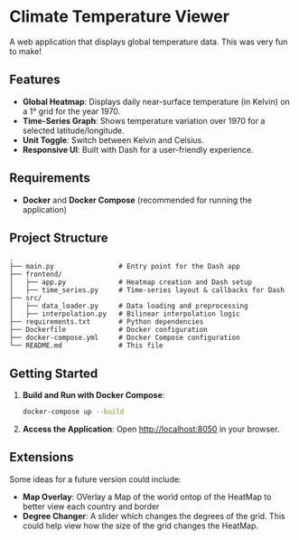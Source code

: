 # Climate Temperature Viewer

A web application that displays global temperature data. This was very fun to make!

## Features

- **Global Heatmap**: Displays daily near-surface temperature (in Kelvin) on a 1° grid for the year 1970.
- **Time-Series Graph**: Shows temperature variation over 1970 for a selected latitude/longitude.
- **Unit Toggle**: Switch between Kelvin and Celsius.
- **Responsive UI**: Built with Dash for a user-friendly experience.

## Requirements

- **Docker** and **Docker Compose** (recommended for running the application)

## Project Structure

```
.
├── main.py                # Entry point for the Dash app
├── frontend/
│   ├── app.py             # Heatmap creation and Dash setup
│   ├── time_series.py     # Time-series layout & callbacks for Dash
├── src/
│   ├── data_loader.py     # Data loading and preprocessing
│   ├── interpolation.py   # Bilinear interpolation logic
├── requirements.txt       # Python dependencies
├── Dockerfile             # Docker configuration
├── docker-compose.yml     # Docker Compose configuration
└── README.md              # This file
```

## Getting Started 

1. **Build and Run with Docker Compose**:
   ```sh
   docker-compose up --build
   ```

2. **Access the Application**:
   Open [http://localhost:8050](http://localhost:8050) in your browser.


## Extensions

Some ideas for a future version could include:
- **Map Overlay**: OVerlay a Map of the world ontop of the HeatMap to better view each country and border 
- **Degree Changer**: A slider which changes the degrees of the grid. This could help view how the size of the grid changes the HeatMap.


